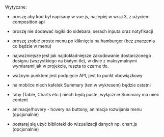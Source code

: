 Wytyczne:

- proszę aby kod był napisany w vue.js, najlepiej w wrsji 3, z użyciem composition api

- proszę nie dodawać logiki do sidebara, serach inputa oraz notyfikacji

- proszę zrobić proste menu po kliknięciu na hamburger (bez znaczenia co będzie w menu)

- najważniejsze jest jak najdokładniejsze zakodowanie dostarczonego designu (wszystkiego na białym tle), w divie z maksymalnymi wymiarami jak w projekcie, reszta to czarne tło.

- ważnym punktem jest podpięcie API, jest to punkt obowiązkowy

- na mobilce niech kafelek Summary (ten w wykresem) będzie ostatni

- taby (Table, Charts etc.) niech będą puste, wyłącznie Summary ma mieć content

- animacje/hovery - hovery na buttony, animacja rozwijania menu (opcjonalnie)

- postaraj się użyć biblioteki do wizualizacji danych np. chart.js (opcjonalnie)
